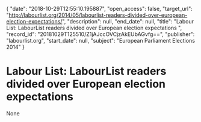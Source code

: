 {
  "date": "2018-10-29T12:55:10.195887", 
  "open_access": false, 
  "target_url": "http://labourlist.org/2014/05/labourlist-readers-divided-over-european-election-expectations/", 
  "description": null, 
  "end_date": null, 
  "title": "Labour List: LabourList readers divided over European election expectations ", 
  "record_id": "20181029T125510/Z1jAJccOVCjzAkEUbAGvfg==", 
  "publisher": "labourlist.org", 
  "start_date": null, 
  "subject": "European Parliament Elections 2014"
}

# Labour List: LabourList readers divided over European election expectations 

None